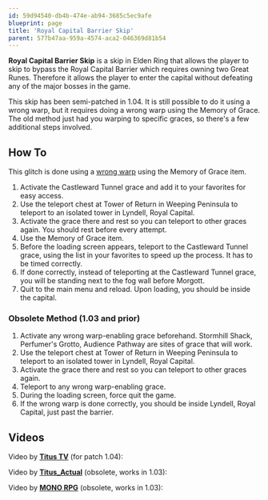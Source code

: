 ```yaml
---
id: 59d94540-db4b-474e-ab94-3685c5ec9afe
blueprint: page
title: 'Royal Capital Barrier Skip'
parent: 577b47aa-959a-4574-aca2-046369d81b54
---
```

**Royal Capital Barrier Skip** is a skip in Elden Ring that allows the player to skip to bypass the Royal Capital Barrier which requires owning two Great Runes. Therefore it allows the player to enter the capital without defeating any of the major bosses in the game.

This skip has been semi-patched in 1.04. It is still possible to do it using a wrong warp, but it requires doing a wrong warp using the Memory of Grace. The old method just had you warping to specific graces, so there's a few additional steps involved.

## How To

This glitch is done using a [wrong warp](/eldenring/wrong-warp) using the Memory of Grace item.

1. Activate the Castleward Tunnel grace and add it to your favorites for easy access.
2. Use the teleport chest at Tower of Return in Weeping Peninsula to teleport to an isolated tower in Lyndell, Royal Capital.
3. Activate the grace there and rest so you can teleport to other graces again. You should rest before every attempt.
4. Use the Memory of Grace item.
5. Before the loading screen appears, teleport to the Castleward Tunnel grace, using the list in your favorites to speed up the process. It has to be timed correctly.
6. If done correctly, instead of teleporting at the Castleward Tunnel grace, you will be standing next to the fog wall before Morgott.
7. Quit to the main menu and reload. Upon loading, you should be inside the capital.

### Obsolete Method (1.03 and prior)

1. Activate any wrong warp-enabling grace beforehand. Stormhill Shack, Perfumer's Grotto, Audience Pathway are sites of grace that will work.
2. Use the teleport chest at Tower of Return in Weeping Peninsula to teleport to an isolated tower in Lyndell, Royal Capital.
3. Activate the grace there and rest so you can teleport to other graces again.
4. Teleport to any wrong warp-enabling grace.
5. During the loading screen, force quit the game.
6. If the wrong warp is done correctly, you should be inside Lyndell, Royal Capital, just past the barrier.

## Videos

Video by **[Titus TV](//www.youtube.com/channel/UCeJaDMol2-hp0zO0l3bv15A/videos)** (for patch 1.04):

Video by **[Titus_Actual](//www.youtube.com/channel/UCeJaDMol2-hp0zO0l3bv15A/videos)** (obsolete, works in 1.03):

Video by **[MONO RPG](//www.youtube.com/c/MONOBLACKGAMING/videos)** (obsolete, works in 1.03):
